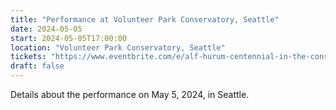 ```yaml
---
title: "Performance at Volunteer Park Conservatory, Seattle"
date: 2024-05-05
start: 2024-05-05T17:00:00
location: "Volunteer Park Conservatory, Seattle"
tickets: "https://www.eventbrite.com/e/alf-hurum-centennial-in-the-conservatory-seattle-tickets-719582860707"
draft: false
---
```


Details about the performance on May 5, 2024, in Seattle.
